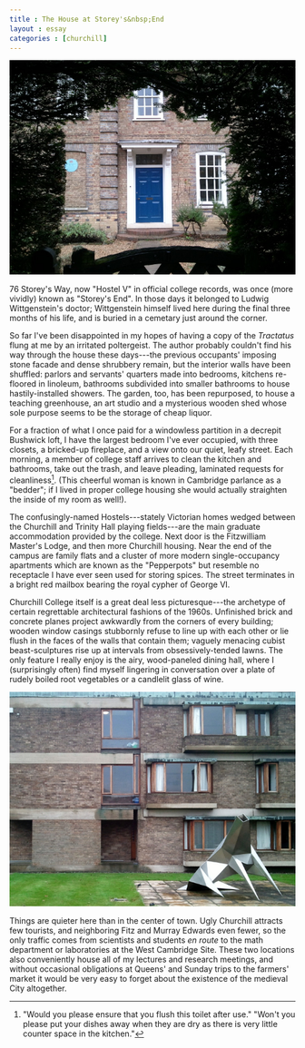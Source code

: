 ```yaml
---
title : The House at Storey's&nbsp;End
layout : essay
categories : [churchill]
---
```


<img src="../attachments/storeys-end-1.jpg" />

76 Storey's Way, now "Hostel V" in official college records, was once (more
vividly) known as "Storey's End". In those days it belonged to Ludwig
Wittgenstein's doctor; Wittgenstein himself lived here during the final three
months of his life, and is buried in a cemetary just around the corner.

So far I've been disappointed in my hopes of having a copy of the _Tractatus_
flung at me by an irritated poltergeist. The author probably couldn't find his
way through the house these days---the previous occupants' imposing stone facade
and dense shrubbery remain, but the interior walls have been shuffled: parlors
and servants' quarters made into bedrooms, kitchens re-floored in linoleum,
bathrooms subdivided into smaller bathrooms to house hastily-installed showers.
The garden, too, has been repurposed, to house a teaching greenhouse, an art
studio and a mysterious wooden shed whose sole purpose seems to be the storage
of cheap liquor.

For a fraction of what I once paid for a windowless partition in a decrepit
Bushwick loft, I have the largest bedroom I've ever occupied, with three
closets, a bricked-up fireplace, and a view onto our quiet, leafy street. Each
morning, a member of college staff arrives to clean the kitchen and bathrooms,
take out the trash, and leave pleading, laminated requests for cleanliness[^1].
(This cheerful woman is known in Cambridge parlance as a "bedder"; if I lived in
proper college housing she would actually straighten the inside of my room as
well!).

The confusingly-named Hostels---stately Victorian homes wedged between the
Churchill and Trinity Hall playing fields---are the main graduate accommodation
provided by the college. Next door is the Fitzwilliam Master's Lodge, and then
more Churchill housing. Near the end of the campus are family flats and a
cluster of more modern single-occupancy apartments which are known as the
"Pepperpots" but resemble no receptacle I have ever seen used for storing
spices. The street terminates in a bright red mailbox bearing the royal cypher
of George VI.

Churchill College itself is a great deal less picturesque---the archetype of
certain regrettable architectural fashions of the 1960s. Unfinished brick and
concrete planes project awkwardly from the corners of every building; wooden
window casings stubbornly refuse to line up with each other or lie flush in the
faces of the walls that contain them; vaguely menacing cubist beast-sculptures
rise up at intervals from obsessively-tended lawns. The only feature I really
enjoy is the airy, wood-paneled dining hall, where I (surprisingly often) find
myself lingering in conversation over a plate of rudely boiled root vegetables
or a candlelit glass of wine.

<img src="../attachments/storeys-end-2.jpg" />

Things are quieter here than in the center of town. Ugly Churchill attracts few
tourists, and neighboring Fitz and Murray Edwards even fewer, so the only
traffic comes from scientists and students _en route_ to the math department or
laboratories at the West Cambridge Site. These two locations also conveniently
house all of my lectures and research meetings, and without occasional
obligations at Queens' and Sunday trips to the farmers' market it would be very
easy to forget about the existence of the medieval City altogether.

[^1]: "Would you please ensure that you flush this toilet after use." "Won't you
please put your dishes away when they are dry as there is very little counter
space in the kitchen."
